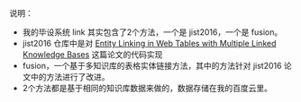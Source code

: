 说明：

- 我的毕设系统 link 其实包含了2个方法，一个是 jist2016，一个是 fusion。
- jist2016 仓库中是对 [Entity Linking in Web Tables with Multiple Linked Knowledge Bases](http://yanshengjia.com/file/jist2016.pdf) 这篇论文的代码实现
- fusion，一个基于多知识库的表格实体链接方法，其中的方法针对 jist2016 论文中的方法进行了改进。
- 2个方法都是基于相同的知识库数据来做的，数据存储在我的百度云里。